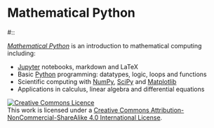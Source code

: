 # Mathematical Python
#::

*[Mathematical Python](https://www.math.ubc.ca/~pwalls/math-python)* is an introduction to mathematical computing including:

* [Jupyter](https://jupyter.org) notebooks, markdown and LaTeX
* Basic [Python](https://python.org/) programming: datatypes, logic, loops and functions
* Scientific computing with [NumPy](http://www.numpy.org/), [SciPy](https://scipy.org/) and [Matplotlib](https://matplotlib.org/)
* Applications in calculus, linear algebra and differential equations

<a rel="license" href="http://creativecommons.org/licenses/by-nc-sa/4.0/"><img alt="Creative Commons Licence" style="border-width:0" src="https://i.creativecommons.org/l/by-nc-sa/4.0/88x31.png" /></a><br />This work is licensed under a <a rel="license" href="http://creativecommons.org/licenses/by-nc-sa/4.0/">Creative Commons Attribution-NonCommercial-ShareAlike 4.0 International License</a>.
